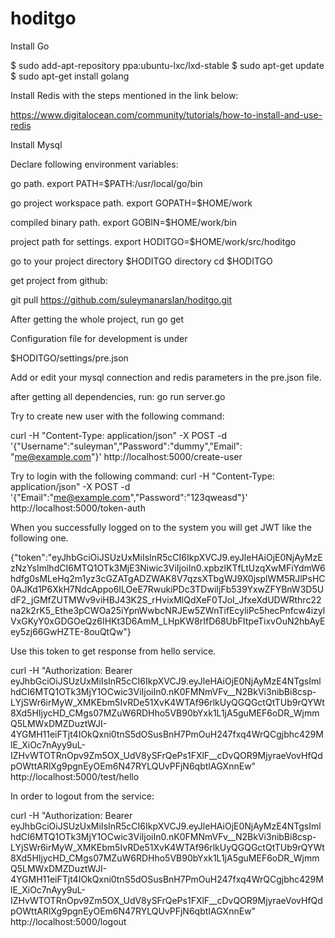 # hoditgo
 Install Go 

$ sudo add-apt-repository ppa:ubuntu-lxc/lxd-stable
$ sudo apt-get update
$ sudo apt-get install golang

Install Redis with the steps mentioned in the link below:

https://www.digitalocean.com/community/tutorials/how-to-install-and-use-redis

Install Mysql 

Declare following environment variables:

go path.
export PATH=$PATH:/usr/local/go/bin 

go project workspace path.
export GOPATH=$HOME/work

compiled binary path.
export GOBIN=$HOME/work/bin

project path for settings.
export HODITGO=$HOME/work/src/hoditgo

go to your project directory $HODITGO directory
cd $HODITGO

get project from github:

git pull https://github.com/suleymanarslan/hoditgo.git

After getting the whole project, run
go get 

Configuration file for development is under

$HODITGO/settings/pre.json

Add or edit your mysql connection and redis parameters in the pre.json file.

after getting all dependencies, run:
go run server.go

Try to create new user with the following command:

curl -H "Content-Type: application/json" -X POST -d '{"Username":"suleyman","Password":"dummy","Email": "me@example.com"}' http://localhost:5000/create-user

Try to login with the following command:
curl -H "Content-Type: application/json" -X POST -d '{"Email":"me@example.com","Password":"123qweasd"}' http://localhost:5000/token-auth

When you successfully logged on to the system you will get JWT like the following one.

{"token":"eyJhbGciOiJSUzUxMiIsInR5cCI6IkpXVCJ9.eyJleHAiOjE0NjAyMzEzNzYsImlhdCI6MTQ1OTk3MjE3Niwic3ViIjoiIn0.xpbzlKTfLtUzqXwMFiYdmW6hdfg0sMLeHq2m1yz3cGZATgADZWAK8V7qzsXTbgWJ9X0jsplWM5RJlPsHC0AJKd1P6XkH7NdcAppo6ILOeE7RwukiPDc3TDwiIjFb539YxwZFYBnW3D5UdF2_jGMfZUTMWv9viHBJ43K2S_rHvixMlQdXeF0TJoI_JfxeXdUDWRthrc22na2k2rK5_Ethe3pCWOa25iYpnWwbcNRJEw5ZWnTifEcyliPc5hecPnfcw4izylVxGKyY0xGDGOeQz6IHKt3D6AmM_LHpKW8rIfD68UbFItpeTixvOuN2hbAyEey5zj66GwHZTE-8ouQtQw"}


Use this token to get response from hello service.

curl -H "Authorization: Bearer eyJhbGciOiJSUzUxMiIsInR5cCI6IkpXVCJ9.eyJleHAiOjE0NjAyMzE4NTgsImlhdCI6MTQ1OTk3MjY1OCwic3ViIjoiIn0.nK0FMNmVFv__N2BkVi3nibBi8csp-LYjSWr6irMyW_XMKEbm5IvRDe51XvK4WTAf96rlkUyQGQGctQtTUb9rQYWt8Xd5HIjycHD_CMgs07MZuW6RDHho5VB90bYxk1L1jA5guMEF6oDR_WjmmQ5LMWxDMZDuztWJI-4YGMH11eiFTjt4IOkQxni0tnS5dOSusBnH7PmOuH247fxq4WrQCgjbhc429MlE_XiOc7nAyy9uL-IZHvWTOTRnOpv9Zm5OX_UdV8ySFrQePs1FXlF__cDvQOR9MjyraeVovHfQdpOWttARlXg9pgnEyOEm6N47RYLQUvPFjN6qbtIAGXnnEw" http://localhost:5000/test/hello


In order to logout from the service:

curl -H "Authorization: Bearer eyJhbGciOiJSUzUxMiIsInR5cCI6IkpXVCJ9.eyJleHAiOjE0NjAyMzE4NTgsImlhdCI6MTQ1OTk3MjY1OCwic3ViIjoiIn0.nK0FMNmVFv__N2BkVi3nibBi8csp-LYjSWr6irMyW_XMKEbm5IvRDe51XvK4WTAf96rlkUyQGQGctQtTUb9rQYWt8Xd5HIjycHD_CMgs07MZuW6RDHho5VB90bYxk1L1jA5guMEF6oDR_WjmmQ5LMWxDMZDuztWJI-4YGMH11eiFTjt4IOkQxni0tnS5dOSusBnH7PmOuH247fxq4WrQCgjbhc429MlE_XiOc7nAyy9uL-IZHvWTOTRnOpv9Zm5OX_UdV8ySFrQePs1FXlF__cDvQOR9MjyraeVovHfQdpOWttARlXg9pgnEyOEm6N47RYLQUvPFjN6qbtIAGXnnEw" http://localhost:5000/logout
